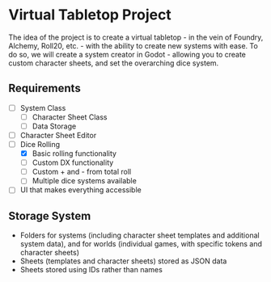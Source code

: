 # Virtual Tabletop Project

The idea of the project is to create a virtual tabletop - in the vein of Foundry, Alchemy, Roll20, etc. - with the ability to create new systems with ease.
To do so, we will create a system creator in Godot - allowing you to create custom character sheets, and set the overarching dice system.

## Requirements
- [ ] System Class
    - [ ] Character Sheet Class
    - [ ] Data Storage
- [ ] Character Sheet Editor
- [ ] Dice Rolling
    - [X] Basic rolling functionality
    - [ ] Custom DX functionality
    - [ ] Custom + and - from total roll
    - [ ] Multiple dice systems available
- [ ] UI that makes everything accessible

## Storage System
- Folders for systems (including character sheet templates and additional system data), and for worlds (individual games, with specific tokens and character sheets)
- Sheets (templates and character sheets) stored as JSON data 
- Sheets stored using IDs rather than names
